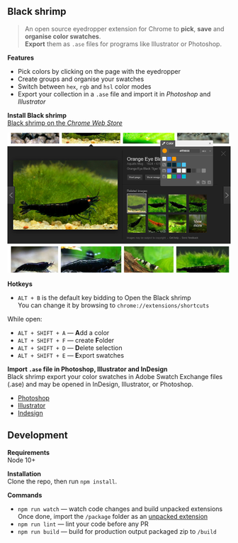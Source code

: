 ## Black shrimp

> An open source eyedropper extension for Chrome to **pick**, **save** and **organise color swatches**.  
  **Export** them as `.ase` files for programs like Illustrator or Photoshop.

**Features**
- Pick colors by clicking on the page with the eyedropper
- Create groups and organise your swatches
- Switch between `hex`, `rgb` and `hsl` color modes
- Export your collection in a `.ase` file and import it in *Photoshop* and *Illustrator*

**Install Black shrimp**  
[Black shrimp on the _Chrome Web Store_](https://chrome.google.com/webstore/detail/oggljfcldhdcoemgnamdaaaofaenefni)

![demo](https://raw.githubusercontent.com/Thomas-lhuillier/Black-shrimp/master/img/demo_screenshot.png)

**Hotkeys**
- `ALT + B` is the default key bidding to Open the Black shrimp  
  You can change it by browsing to `chrome://extensions/shortcuts`

While open:
- `ALT + SHIFT + A` — **A**dd a color
- `ALT + SHIFT + F` — create **F**older
- `ALT + SHIFT + D` — **D**elete selection
- `ALT + SHIFT + E` — **E**xport swatches

**Import `.ase` file in Photoshop, Illustrator and InDesign**  
Black shrimp export your color swatches in Adobe Swatch Exchange files (.ase) and may be opened in InDesign, Illustrator, or Photoshop.
- [Photoshop](https://helpx.adobe.com/photoshop/using/customizing-color-pickers-swatches.html#manage_swatch_libraries#manage_swatch_libraries)
- [Illustrator](https://helpx.adobe.com/illustrator/using/using-creating-swatches.html#import_swatches_from_another_document)
- [Indesign](https://helpx.adobe.com/indesign/using/swatches.html#import_swatches)


## Development

**Requirements**  
Node 10+  

**Installation**  
Clone the repo, then run `npm install`.

**Commands**  
- `npm run watch` — watch code changes and build unpacked extensions  
  Once done, import the `/package` folder as an [unpacked extension](https://developer.chrome.com/extensions/getstarted#manifest)
- `npm run lint` — lint your code before any PR
- `npm run build` — build for production output packaged zip to `/build`
